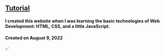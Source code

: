 ## [Tutorial](https://www.youtube.com/watch?v=t45tx-w9-b8&list=LL&index=4&t=91s)

#### I created this website when I was learning the basic technologies of Web Development: HTML, CSS, and a little JavaScript.

#### Created on August 9, 2022

✅
